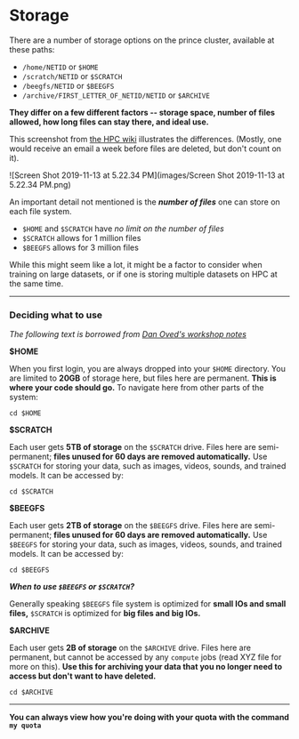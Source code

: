 # Storage

There are a number of storage options on the prince cluster, available at these paths:

* `/home/NETID` or `$HOME`
* `/scratch/NETID` or `$SCRATCH`
* `/beegfs/NETID` or `$BEEGFS`
* `/archive/FIRST_LETTER_OF_NETID/NETID` or `$ARCHIVE`

**They differ on a few different factors -- storage space, number of files allowed,  how long files can stay there, and ideal use.**

This screenshot from [the HPC wiki](https://wikis.nyu.edu/display/NYUHPC/Clusters+-+Prince) illustrates the differences. (Mostly, one would receive an email a week before files are deleted, but don't count on it). 

![Screen Shot 2019-11-13 at 5.22.34 PM](images/Screen Shot 2019-11-13 at 5.22.34 PM.png)

An important detail not mentioned is the ***number of files*** one can store on each file system. 

* `$HOME` and `$SCRATCH` have *no limit on the number of files*
* `$SCRATCH` allows for 1 million files
* `$BEEGFS` allows for 3 million files

While this might seem like a lot, it might be a factor to consider when training on large datasets, or if one is storing multiple datasets on HPC at the same time.



----



### Deciding what to use

*The following text is borrowed from [Dan Oved's workshop notes](https://github.com/oveddan/itp_presentations/blob/master/hpc/getting_started.md)*



**$HOME**

When you first login, you are always dropped into your `$HOME` directory. You are limited to **20GB** of storage here, but files here are permanent. **This is where your code should go.** To navigate here from other parts of the system:

```
cd $HOME
```



**$SCRATCH**

Each user gets **5TB of storage** on the `$SCRATCH` drive. Files here are semi-permanent; **files unused for 60 days are removed automatically.** Use `$SCRATCH` for storing your data, such as images, videos, sounds, and trained models. It can be accessed by:

```
cd $SCRATCH
```



**$BEEGFS**

Each user gets **2TB of storage** on the `$BEEGFS` drive. Files here are semi-permanent; **files unused for 60 days are removed automatically.** Use `$BEEGFS` for storing your data, such as images, videos, sounds, and trained models. It can be accessed by:

```
cd $BEEGFS
```

***When to use `$BEEGFS` or `$SCRATCH`?***

Generally speaking `$BEEGFS` file system is optimized for **small IOs and small files,** `$SCRATCH` is optimized for **big files and big IOs.**



**$ARCHIVE**

Each user gets **2B of storage** on the `$ARCHIVE` drive. Files here are permanent, but cannot be accessed by any `compute` jobs (read XYZ file for more on this). **Use this for archiving your data that you no longer need to access but don't want to have deleted.**

```
cd $ARCHIVE
```





----



**You can always view how you're doing with your quota with the command `my quota`**



